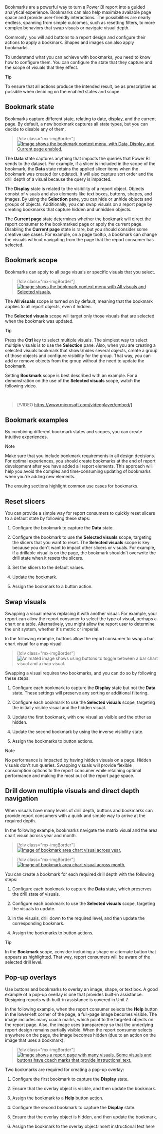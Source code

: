 Bookmarks are a powerful way to turn a Power BI report into a guided analytical experience. Bookmarks can also help maximize available page space and provide user-friendly interactions. The possibilities are nearly endless, spanning from simple outcomes, such as resetting filters, to more complex behaviors that swap visuals or navigate visual depth.

Commonly, you will add buttons to a report design and configure their actions to apply a bookmark. Shapes and images can also apply bookmarks.

To understand what you can achieve with bookmarks, you need to know how to configure them. You can configure the state that they capture and the scope of visuals that they effect.

> [!TIP]
> To ensure that all actions produce the intended result, be as prescriptive as possible when deciding on the enabled states and scope.
>
## Bookmark state

Bookmarks capture different state, relating to date, display, and the current page. By default, a new bookmark captures all state types, but you can decide to disable any of them.

> [!div class="mx-imgBorder"]
> [![Image shows the bookmark context menu, with Data, Display, and Current page enabled.](../media/bookmark-context-menu-state.png)](../media/bookmark-context-menu-state.png#lightbox)

The **Data** state captures anything that impacts the queries that Power BI sends to the dataset. For example, if a slicer is included in the scope of the bookmark, the **Data** state retains the applied slicer items when the bookmark was created (or updated). It will also capture sort order and the drill depth of a visual because the query is impacted.

The **Display** state is related to the visibility of a report object. Objects consist of visuals and also elements like text boxes, buttons, shapes, and images. By using the **Selection** pane, you can hide or unhide objects and groups of objects. Additionally, you can swap visuals on a report page by creating bookmarks that capture hidden and unhidden objects.

The **Current page** state determines whether the bookmark will direct the report consumer to the bookmarked page or apply the current page. Disabling the **Current page** state is rare, but you should consider some creative use cases. For example, on a page tooltip, a bookmark can change the visuals without navigating from the page that the report consumer has selected.

## Bookmark scope

Bookmarks can apply to all page visuals or specific visuals that you select.

> [!div class="mx-imgBorder"]
> [![Image shows the bookmark context menu with All visuals and Selected visuals.](../media/bookmark-context-menu-scope.png)](../media/bookmark-context-menu-scope.png#lightbox)

The **All visuals** scope is turned on by default, meaning that the bookmark applies to all report objects, even if hidden.

The **Selected visuals** scope will target only those visuals that are selected when the bookmark was updated.

> [!TIP]
> Press the **Ctrl** key to select multiple visuals. The simplest way to select multiple visuals is to use the **Selection** pane. Also, when you are creating a selected visuals bookmark that shows/hides several objects, create a group of those objects and configure visibility for the group. That way, you can add or remove objects from the group without the need to update the bookmark.

Setting **Bookmark** scope is best described with an example. For a demonstration on the use of the **Selected visuals** scope, watch the following video.

&nbsp;
> [!VIDEO https://www.microsoft.com/videoplayer/embed/]

## Bookmark examples

By combining different bookmark states and scopes, you can create intuitive experiences.

> [!NOTE]
> Make sure that you include bookmark requirements in all design decisions. For optimal experiences, you should create bookmarks at the end of report development after you have added all report elements. This approach will help you avoid the complex and time-consuming updating of bookmarks when you're adding new elements.

The ensuing sections highlight common use cases for bookmarks.

## Reset slicers

You can provide a simple way for report consumers to quickly reset slicers to a default state by following these steps:

1. Configure the bookmark to capture the **Data** state.

1. Configure the bookmark to use the **Selected visuals** scope, targeting the slicers that you want to reset. The **Selected visuals** scope is key because you don't want to impact other slicers or visuals. For example, if a drillable visual is on the page, the bookmark shouldn't overwrite the drill state when it resets the slicers.

1. Set the slicers to the default values.

1. Update the bookmark.

1. Assign the bookmark to a button action.

## Swap visuals

Swapping a visual means replacing it with another visual. For example, your report can allow the report consumer to select the type of visual, perhaps a chart or a table. Alternatively, you might allow the report user to determine the unit system, whether it's metric or imperial.

In the following example, buttons allow the report consumer to swap a bar chart visual for a map visual.

> [!div class="mx-imgBorder"]
> ![Animated image shows using buttons to toggle between a bar chart visual and a map visual.](../media/gif-toggle-visuals.gif)

Swapping a visual requires two bookmarks, and you can do so by following these steps:

1. Configure each bookmark to capture the **Display** state but not the **Data** state. These settings will preserve any sorting or additional filtering.

1. Configure each bookmark to use the **Selected visuals** scope, targeting the initially visible visual and the hidden visual.

1. Update the first bookmark, with one visual as visible and the other as hidden.

1. Update the second bookmark by using the inverse visibility state.

1. Assign the bookmarks to button actions.

> [!NOTE]
> No performance is impacted by having hidden visuals on a page. Hidden visuals don't run queries. Swapping visuals will provide flexible consumption options to the report consumer while retaining optimal performance and making the most out of the report page space.

## Drill down multiple visuals and direct depth navigation

When visuals have many levels of drill depth, buttons and bookmarks can provide report consumers with a quick and simple way to arrive at the required depth.

In the following example, bookmarks navigate the matrix visual and the area chart visual across year and month.

> [!div class="mx-imgBorder"]
> [![Image of bookmark area chart visual across year.](../media/bookmark-drill-down-depth-year.png)](../media/bookmark-drill-down-depth-year.png#lightbox)

> [!div class="mx-imgBorder"]
> [![Image of bookmark area chart visual across month.](../media/bookmark-drill-down-depth-month.png)](../media/bookmark-drill-down-depth-month.png#lightbox)

You can create a bookmark for each required drill depth with the following steps:

1. Configure each bookmark to capture the **Data** state, which preserves the drill state of visuals.

2. Configure each bookmark to use the **Selected visuals** scope, targeting the visuals to update.

3. In the visuals, drill down to the required level, and then update the corresponding bookmark.

4. Assign the bookmarks to button actions.

> [!TIP]
> In the **Bookmark** scope, consider including a shape or alternate button that appears as highlighted. That way, report consumers will be aware of the selected drill level.

## Pop-up overlays

Use buttons and bookmarks to overlay an image, shape, or text box. A good example of a pop-up overlay is one that provides built-in assistance. Designing reports with built-in assistance is covered in Unit 7.

In the following example, when the report consumer selects the **Help** button in the lower-left corner of the page, a full-page image becomes visible. The image includes many coach marks, which point to the targeted objects on the report page. Also, the image uses transparency so that the underlying report design remains partially visible. When the report consumer selects anywhere on the page, the image becomes hidden (due to an action on the image that uses a bookmark).

> [!div class="mx-imgBorder"]
> [![Image shows a report page with many visuals. Some visuals and buttons have coach marks that provide instructional text.](../media/bookmark-pop-up-overlay.png)](../media/bookmark-pop-up-overlay.png#lightbox)

Two bookmarks are required for creating a pop-up overlay:

1. Configure the first bookmark to capture the **Display** state.

1. Ensure that the overlay object is visible, and then update the bookmark.

1. Assign the bookmark to a **Help** button action.

1. Configure the second bookmark to capture the **Display** state.

1. Ensure that the overlay object is hidden, and then update the bookmark.

1. Assign the bookmark to the overlay object.Insert instructional text here
